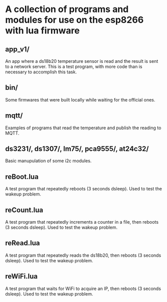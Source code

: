 A collection of programs and modules for use on the esp8266 with lua firmware
======

app_v1/
------

An app where a ds18b20 temperature sensor is read and the result is sent to a network server.
This is a test program, with more code than is necessary to accomplish this task.

bin/
----

Some firmwares that were built locally while waiting for the official ones.

mqtt/
--------

Examples of programs that read the temperature and publish the reading to MQTT.

ds3231/, ds1307/, lm75/, pca9555/, at24c32/
-------

Basic manupulation of some i2c modules.

reBoot.lua
----------

A test program that repeatedly reboots (3 seconds dsleep). Used to test the wakeup problem.

reCount.lua
-----------

A test program that repeatedly increments a counter in a file, then reboots (3 seconds dsleep). Used to test the wakeup problem.

reRead.lua
----------

A test program that repeatedly reads the ds18b20, then reboots (3 seconds dsleep). Used to test the wakeup problem.

reWiFi.lua
----------

A test program that waits for WiFi to acquire an IP, then reboots (3 seconds dsleep). Used to test the wakeup problem.
